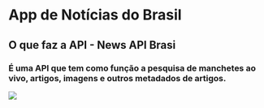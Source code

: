 <h1>App de Notícias do Brasil</h1>
<h2>O que faz a API - News API Brasi</h2>
<h3>É uma API que tem como função a pesquisa de manchetes ao vivo, artigos, imagens e outros metadados de artigos.</h3>
<img src="https://cdn.discordapp.com/attachments/762851212193693696/1045395339206725754/newsapp_main_Easy-Resize.com_1.jpg">
